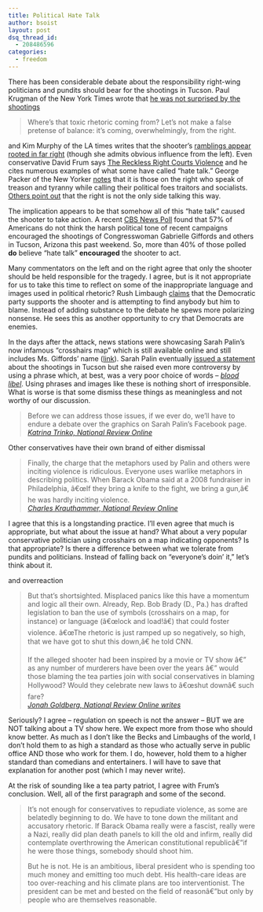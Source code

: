 ```yaml
---
title: Political Hate Talk
author: bsoist
layout: post
dsq_thread_id:
  - 208486596
categories:
  - freedom
---
```

There has been considerable debate about the responsibility right-wing politicians and pundits should bear for the shootings in Tucson. Paul Krugman of the New York Times wrote that [he was not surprised by the shootings][1]

> Where&#8217;s that toxic rhetoric coming from? Let&#8217;s not make a false pretense of balance: it&#8217;s coming, overwhelmingly, from the right.

and Kim Murphy of the LA times writes that the shooter&#8217;s [ramblings appear rooted in far right][2] (though she admits obvious influence from the left). Even conservative David Frum says [The Reckless Right Courts Violence][3] and he cites numerous examples of what some have called &#8220;hate talk.&#8221; George Packer of the New Yorker [notes][4] that it is those on the right who speak of treason and tyranny while calling their political foes traitors and socialists. [Others point out][5] that the right is not the only side talking this way.

The implication appears to be that somehow all of this &#8220;hate talk&#8221; caused the shooter to take action. A recent [CBS News Poll][6] found that 57% of Americans do not think the harsh political tone of recent campaigns encouraged the shootings of Congresswoman Gabrielle Giffords and others in Tucson, Arizona this past weekend. So, more than 40% of those polled **do** believe &#8220;hate talk&#8221; **encouraged** the shooter to act. 

Many commentators on the left and on the right agree that only the shooter should be held responsible for the tragedy. I agree, but is it not appropriate for us to take this time to reflect on some of the inappropriate language and images used in political rhetoric? Rush Limbaugh [claims][7] that the Democratic party supports the shooter and is attempting to find anybody but him to blame. Instead of adding substance to the debate he spews more polarizing nonsense. He sees this as another opportunity to cry that Democrats are enemies.

In the days after the attack, news stations were showcasing Sarah Palin&#8217;s now infamous &#8220;crosshairs map&#8221; which is still available online and still includes Ms. Giffords&#8217; name ([link][8]). Sarah Palin eventually [issued a statement][9] about the shootings in Tucson but she raised even more controversy by using a phrase which, at best, was a very poor choice of words &#8211; [*blood libel*][10]. Using phrases and images like these is nothing short of irresponsible. What is worse is that some dismiss these things as meaningless and not worthy of our discussion. 

> Before we can address those issues, if we ever do, we&#8217;ll have to endure a debate over the graphics on Sarah Palin&#8217;s Facebook page. <cite><a href="http://www.nationalreview.com/articles/256920/defending-tea-party-katrina-trinko">Katrina Trinko, National Review Online</a></cite>

Other conservatives have their own brand of either dismissal 

> Finally, the charge that the metaphors used by Palin and others were inciting violence is ridiculous. Everyone uses warlike metaphors in describing politics. When Barack Obama said at a 2008 fundraiser in Philadelphia, â€œIf they bring a knife to the fight, we bring a gun,â€ he was hardly inciting violence.  
> <cite><a href="http://www.nationalreview.com/articles/256935/massacre-followed-libel-charles-krauthammer">Charles Krauthammer, National Review Online</a></cite>

I agree that this is a longstanding practice. I&#8217;ll even agree that much is appropriate, but what about the issue at hand? What about a very popular conservative politician using crosshairs on a map indicating opponents? Is that appropriate? Is there a difference between what we tolerate from pundits and politicians. Instead of falling back on &#8220;everyone&#8217;s doin&#8217; it,&#8221; let&#8217;s think about it.

and overreaction

> But that&#8217;s shortsighted. Misplaced panics like this have a momentum and logic all their own. Already, Rep. Bob Brady (D., Pa.) has drafted legislation to ban the use of symbols (crosshairs on a map, for instance) or language (â€œlock and load!â€) that could foster violence. â€œThe rhetoric is just ramped up so negatively, so high, that we have got to shut this down,â€ he told CNN.
> 
> If the alleged shooter had been inspired by a movie or TV show â€” as any number of murderers have been over the years â€” would those blaming the tea parties join with social conservatives in blaming Hollywood? Would they celebrate new laws to â€œshut downâ€ such fare?  
> <cite><a href="http://www.nationalreview.com/articles/256880/exploitative-rhetoric-tragedy-jonah-goldberg">Jonah Goldberg, National Review Online writes</a></cite>

Seriously? I agree &#8211; regulation on speech is not the answer &#8211; BUT we are NOT talking about a TV show here. We expect more from those who should know better. As much as I don&#8217;t like the Becks and Limbaughs of the world, I don&#8217;t hold them to as high a standard as those who actually serve in public office AND those who work for them. I do, however, hold them to a higher standard than comedians and entertainers. I will have to save that explanation for another post (which I may never write).

At the risk of sounding like a tea party patriot, I agree with Frum&#8217;s conclusion. Well, all of the first paragraph and some of the second.

> It&#8217;s not enough for conservatives to repudiate violence, as some are belatedly beginning to do. We have to tone down the militant and accusatory rhetoric. If Barack Obama really were a fascist, really were a Nazi, really did plan death panels to kill the old and infirm, really did contemplate overthrowing the American constitutional republicâ€”if he were those things, somebody should shoot him.
> 
> But he is not. He is an ambitious, liberal president who is spending too much money and emitting too much debt. His health-care ideas are too over-reaching and his climate plans are too interventionist. The president can be met and bested on the field of reasonâ€”but only by people who are themselves reasonable.

 [1]: http://www.nytimes.com/2011/01/10/opinion/10krugman.html?_r=1&partner=rssnyt&emc=rss
 [2]: http://www.latimes.com/news/nationworld/nation/la-na-arizona-shooting-extremism-20110112,0,7697607.story
 [3]: http://www.frumforum.com/the-reckless-right-courts-violence
 [4]: http://www.newyorker.com/online/blogs/georgepacker/2011/01/judging-from-his-internet-postings.html
 [5]: http://patterico.com/2011/01/09/krugman-hate-comes-mainly-from-the-right/
 [6]: http://www.cbsnews.com/stories/2011/01/11/politics/main7237404.shtml?tag=contentMain;contentBody
 [7]: http://mediamatters.org/mmtv/201101110027
 [8]: http://www.facebook.com/notes/sarah-palin/dont-get-demoralized-get-organized-take-back-the-20/373854973434
 [9]: http://www.facebook.com/note.php?note_id=487510653434
 [10]: http://politicallyillustrated.com/index.php?/news_page/iw/2195/
